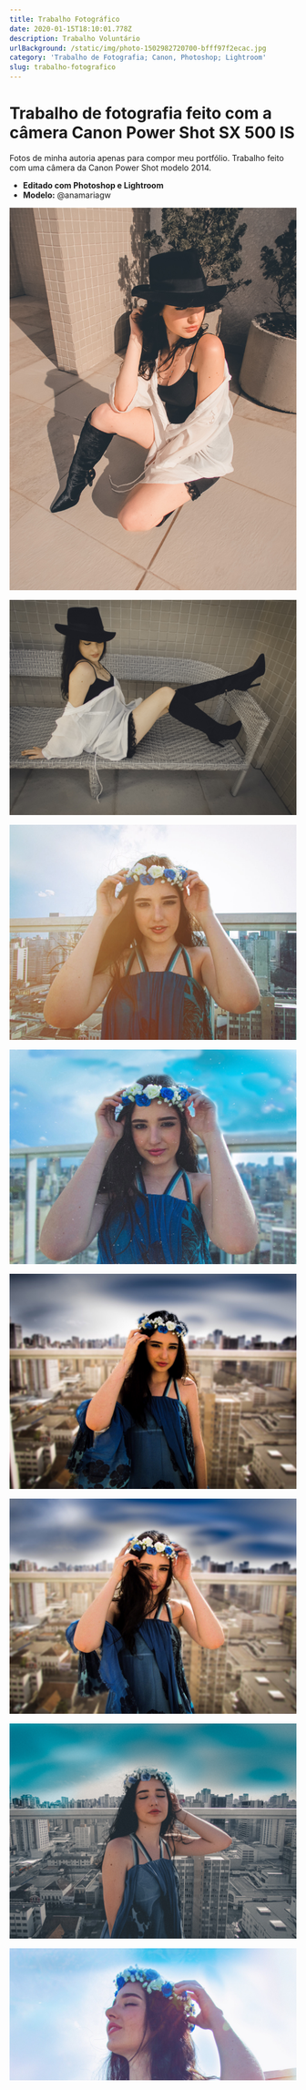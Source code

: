 ```yaml
---
title: Trabalho Fotográfico
date: 2020-01-15T18:10:01.778Z
description: Trabalho Voluntário
urlBackground: /static/img/photo-1502982720700-bfff97f2ecac.jpg
category: 'Trabalho de Fotografia; Canon, Photoshop; Lightroom'
slug: trabalho-fotografico
---
```

# Trabalho de fotografia feito com a câmera Canon Power Shot SX 500 IS

Fotos de minha autoria apenas para compor meu portfólio. Trabalho feito com uma câmera da Canon Power Shot modelo 2014. 

* **Editado com Photoshop e Lightroom**
* **Modelo:** @anamariagw

![Foto: Kethlyn Saibert](/static/img/IMG_0191.jpg)

![Foto: Kethlyn Saibert](/static/img/IMG_0195.jpg)

![Foto: Kethlyn Saibert](/static/img/IMG_0241.jpg)

![Foto: Kethlyn Saibert](/static/img/IMG_0244.jpg)

![Foto: Kethlyn Saibert](/static/img/IMG_0245.jpg)

![Foto: Kethlyn Saibert](/static/img/IMG_0246.jpg)

![Foto: Kethlyn Saibert](/static/img/IMG_0246-2.jpg)

![Foto: Kethlyn Saibert](/static/img/IMG_0227.jpg)
